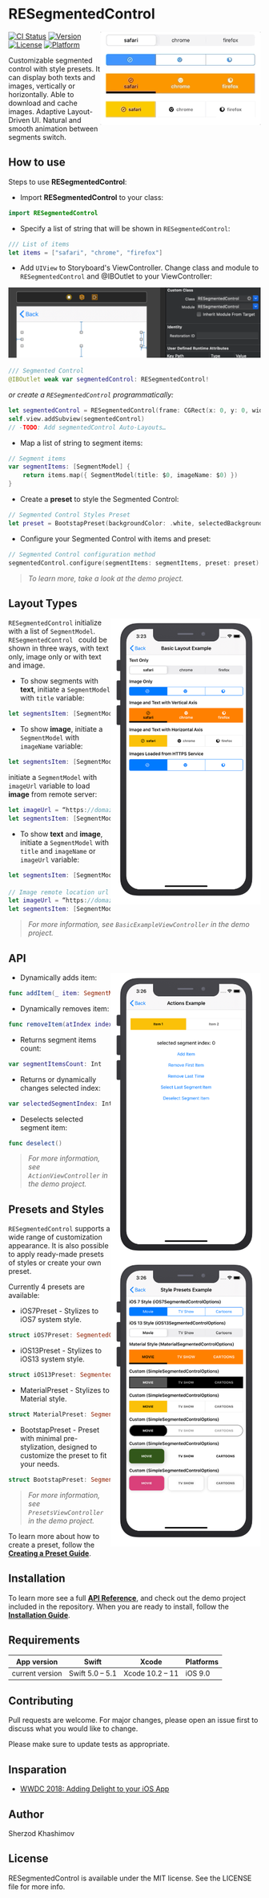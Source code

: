 
# RESegmentedControl

<img align="right" src="./Images/demo.gif" width="320"/>

[![CI Status](https://img.shields.io/travis/sh-khashimov/RESegmentedControl.svg?style=flat)](https://travis-ci.org/sh-khashimov/RESegmentedControl)
[![Version](https://img.shields.io/cocoapods/v/RESegmentedControl.svg?style=flat)](https://cocoapods.org/pods/RESegmentedControl)
[![License](https://img.shields.io/cocoapods/l/RESegmentedControl.svg?style=flat)](https://cocoapods.org/pods/RESegmentedControl)
[![Platform](https://img.shields.io/cocoapods/p/RESegmentedControl.svg?style=flat)](https://cocoapods.org/pods/RESegmentedControl)

Customizable segmented control with style presets. It can display both texts and images, vertically or horizontally. Able to download and cache images. Adaptive Layout-Driven UI. Natural and smooth animation between segments switch.


## How to use

Steps to use **RESegmentedControl**:

- Import **RESegmentedControl** to your class:

``` Swift
import RESegmentedControl
```

- Specify a list of string that will be shown in `RESegmentedControl`:

``` Swift
/// List of items
let items = ["safari", "chrome", "firefox"]
```
- Add `UIView` to Storyboard's ViewController. Change class and module to `RESegmentedControl` and @IBOutlet to your ViewController:

![storyboard](Images/storyboard.png)

``` Swift
/// Segmented Control
@IBOutlet weak var segmentedControl: RESegmentedControl!
```
*or create a `RESegmentedControl` programmatically:*

``` Swift
let segmentedControl = RESegmentedControl(frame: CGRect(x: 0, y: 0, width: 200, height: 44))
self.view.addSubview(segmentedControl)
// -TODO: Add segmentedControl Auto-Layouts…
```
- Map a list of string to segment items:

``` Swift
// Segment items
var segmentItems: [SegmentModel] {
	return items.map({ SegmentModel(title: $0, imageName: $0) })
}
```
- Create a **preset** to style the Segmented Control:

``` Swift
// Segmented Control Styles Preset
let preset = BootstapPreset(backgroundColor: .white, selectedBackgroundColor: .black)
```
- Configure your Segmented Control with items and preset: 

``` Swift
// Segmented Control configuration method
segmentedControl.configure(segmentItems: segmentItems, preset: preset)
```
> *To learn more, take a look at the demo project.*

## Layout Types

<img align="right" src="./Images/1.png" width="300"/>

`RESegmentedControl` initialize with a list of `SegmentModel`. `RESegmentedControl ` could be shown in three ways, with text only, image only or with text and image.

- To show segments with **text**, initiate a `SegmentModel` with `title` variable:

``` Swift
let segmentsItem: [SegmentModel] = [SegmentModel(title: “Title”)]
```
- To show **image**, initiate a `SegmentModel` with `imageName` variable:

``` Swift
let segmentsItem: [SegmentModel] = [SegmentModel(imageName: “imageNameInAseetCatalog”)]
```
initiate a `SegmentModel` with `imageUrl` variable to load **image** from remote server:

``` Swift
let imageUrl = “https://domain.com/image.png”
let segmentsItem: [SegmentModel] = [SegmentModel(imageUrl: imageUrl)]
```
- To show **text** and **image**, initiate a `SegmentModel` with `title` and `imageName`  or `imageUrl` variable:

``` Swift
let segmentsItem: [SegmentModel] = [SegmentModel(title: “Title”, imageName: “imageNameInAseetCatalog”)]

// Image remote location url
let imageUrl = “https://domain.com/image.png”
let segmentsItem: [SegmentModel] = [SegmentModel(title: “Title”, imageUrl: imageUrl)]
```
> *For more information, see `BasicExampleViewController` in the demo project.*

## API

<img align="right" src="./Images/3.png" width="300"/>

- Dynamically adds item:

``` Swift
func addItem(_ item: SegmentModel, atIndex index: Int? = nil)
```

- Dynamically removes item:

``` Swift
func removeItem(atIndex index: Int? = nil)
```

- Returns segment items count:

``` Swift
var segmentItemsCount: Int
```

- Returns or dynamically changes selected index:

``` Swift
var selectedSegmentIndex: Int
```

- Deselects selected segment item:

``` Swift
func deselect()
```

> *For more information, see `ActionViewController` in the demo project.*

## Presets and Styles

<img align="right" src="./Images/2.png" width="300"/>

`RESegmentedControl` supports a wide range of customization appearance. It is also possible to apply ready-made presets of styles or create your own preset.

Currently 4 presets are available:

- iOS7Preset - Stylizes to iOS7 system style.

``` swift
struct iOS7Preset: SegmentedControlPresettable
```
- iOS13Preset - Stylizes to iOS13 system style.

``` swift
struct iOS13Preset: SegmentedControlPresettable
```
- MaterialPreset - Stylizes to Material style.

``` swift
struct MaterialPreset: SegmentedControlPresettable
```

- BootstapPreset - Preset with minimal pre-stylization, designed to customize the preset to fit your needs.

``` swift
struct BootstapPreset: SegmentedControlPresettable
```

> *For more information, see `PresetsViewController` in the demo project.*



To learn more about how to create a preset, follow the [**Creating a Preset Guide**](/Documentation/Style.md).


## Installation

To learn more see a full [**API Reference**](http://cocoadocs.org/docsets/RESegmentedControl/0.1.0/), and check out the demo project included in the repository. When you are ready to install, follow the [**Installation Guide**](/Documentation/Installation.md).

<a name="h_requirements"></a>
## Requirements


| App version              | Swift             | Xcode              | Platforms                                         |
|-------------------|-------------------|--------------------|---------------------------------------------------|
|   current version    | Swift 5.0 – 5.1   | Xcode 10.2 – 11    | iOS 9.0  |

## Contributing
Pull requests are welcome. For major changes, please open an issue first to discuss what you would like to change.

Please make sure to update tests as appropriate.


## Insparation

- [WWDC 2018: Adding Delight to your iOS App](https://developer.apple.com/videos/play/wwdc2018/233)

## Author

Sherzod Khashimov

## License

RESegmentedControl is available under the MIT license. See the LICENSE file for more info.
